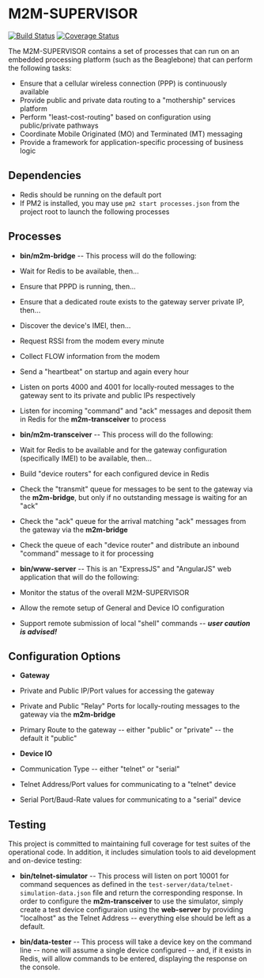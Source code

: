 M2M-SUPERVISOR 
====

[![Build Status](https://travis-ci.org/numerex/m2m-supervisor.svg)](https://travis-ci.org/numerex/m2m-supervisor)
[![Coverage Status](https://coveralls.io/repos/numerex/m2m-supervisor/badge.svg?branch=master)](https://coveralls.io/r/numerex/m2m-supervisor?branch=master)

The M2M-SUPERVISOR contains a set of processes that can run on an embedded processing platform (such as the Beaglebone)
that can perform the following tasks:

* Ensure that a cellular wireless connection (PPP) is continuously available
* Provide public and private data routing to a "mothership" services platform
* Perform "least-cost-routing" based on configuration using public/private pathways
* Coordinate Mobile Originated (MO) and Terminated (MT) messaging
* Provide a framework for application-specific processing of business logic

Dependencies
----

* Redis should be running on the default port
* If PM2 is installed, you may use `pm2 start processes.json` from the project root to launch the following processes

Processes
----

* **bin/m2m-bridge** -- This process will do the following:
 * Wait for Redis to be available, then...
 * Ensure that PPPD is running, then...
 * Ensure that a dedicated route exists to the gateway server private IP, then...
 * Discover the device's IMEI, then...
 * Request RSSI from the modem every minute
 * Collect FLOW information from the modem
 * Send a "heartbeat" on startup and again every hour
 * Listen on ports 4000 and 4001 for locally-routed messages to the gateway sent to its private and public IPs respectively
 * Listen for incoming "command" and "ack" messages and deposit them in Redis for the **m2m-transceiver** to process

* **bin/m2m-transceiver** -- This process will do the following:
 * Wait for Redis to be available and for the gateway configuration (specifically IMEI) to be available, then...
 * Build "device routers" for each configured device in Redis
 * Check the "transmit" queue for messages to be sent to the gateway via the **m2m-bridge**, but only if no outstanding message is waiting for an "ack"
 * Check the "ack" queue for the arrival matching "ack" messages from the gateway via the **m2m-bridge**
 * Check the queue of each "device router" and distribute an inbound "command" message to it for processing

* **bin/www-server** -- This is an "ExpressJS" and "AngularJS" web application that will do the following:
 * Monitor the status of the overall M2M-SUPERVISOR
 * Allow the remote setup of General and Device IO configuration
 * Support remote submission of local "shell" commands -- _**user caution is advised!**_

Configuration Options
----

* **Gateway**
 * Private and Public IP/Port values for accessing the gateway
 * Private and Public "Relay" Ports for locally-routing messages to the gateway via the **m2m-bridge**
 * Primary Route to the gateway -- either "public" or "private" -- the default it "public"

* **Device IO**
 * Communication Type -- either "telnet" or "serial"
 * Telnet Address/Port values for communicating to a "telnet" device
 * Serial Port/Baud-Rate values for communicating to a "serial" device

Testing
----

This project is committed to maintaining full coverage for test suites of the operational code.
In addition, it includes simulation tools to aid development and on-device testing:

* **bin/telnet-simulator** -- This process will listen on port 10001 for command sequences as defined in the `test-server/data/telnet-simulation-data.json` file and return the corresponding response.
In order to configure the **m2m-transceiver** to use the simulator, simply create a test device configuraion using the **web-server** by providing "localhost" as the Telnet Address --
everything else should be left as a default.

* **bin/data-tester** -- This process will take a device key on the command line -- none will assume a single device configured -- and, if it exists in Redis, will allow commands to be entered, displaying the response on the console.